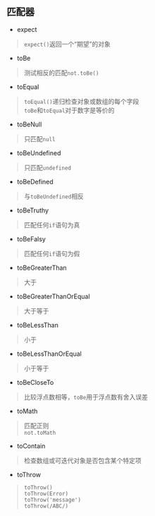 
## 匹配器

* expect
> `expect()`返回一个“期望”的对象

* toBe
> 测试相反的匹配`not.toBe()`

* toEqual
> `toEqual()`递归检查对象或数组的每个字段<br>
> `toBe`和`toEqual`对于数字是等价的

* toBeNull
> 只匹配`null`

* toBeUndefined
> 只匹配`undefined`

* toBeDefined
> 与`toBeUndefined`相反

* toBeTruthy
> 匹配任何`if`语句为真

* toBeFalsy
> 匹配任何`if`语句为假

* toBeGreaterThan
> 大于

* toBeGreaterThanOrEqual
> 大于等于

* toBeLessThan
> 小于

* toBeLessThanOrEqual
> 小于等于

* toBeCloseTo
> 比较浮点数相等，`toBe`用于浮点数有舍入误差

* toMath
> 匹配正则<br>
> `not.toMath`

* toContain
> 检查数组或可迭代对象是否包含某个特定项

* toThrow
> `toThrow()`<br>
> `toThrow(Error)`<br>
> `toThrow('message')`<br>
> `toThrow(/ABC/)`
